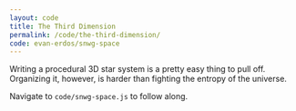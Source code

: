 ```yaml
---
layout: code
title: The Third Dimension
permalink: /code/the-third-dimension/
code: evan-erdos/snwg-space
---
```


Writing a procedural 3D star system is a pretty easy thing to pull off.
Organizing it, however, is harder than fighting the entropy of the universe.

Navigate to `code/snwg-space.js` to follow along.
